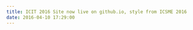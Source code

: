 ```yaml
---
title: ICIT 2016 Site now live on github.io, style from ICSME 2016
date: 2016-04-10 17:29:00
---
```

